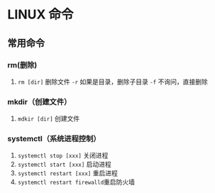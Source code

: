 # LINUX 命令

## 常用命令

### rm(删除)

1. `rm [dir]` 删除文件 `-r` 如果是目录，删除子目录 `-f` 不询问，直接删除

### mkdir（创建文件）

1. `mdkir [dir]` 创建文件

### systemctl（系统进程控制）

1. `systemctl stop [xxx]` 关闭进程
2. `systemctl start [xxx]` 启动进程
3. `systemctl restart [xxx]` 重启进程
4. `systemctl restart firewalld`重启防火墙
